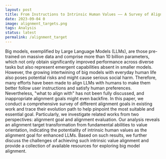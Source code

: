```yaml
---
layout: post
title: From Instructions to Intrinsic Human Values —— A Survey of Alignment Goals for Big Models
date: 2023-09-04 0
image: alignment_targets.png
tags: Analysis
status: latest
permalink: /alignment_target
---
```


Big models, exemplified by Large Language Models (LLMs), are those pre-trained on massive data and comprise more than 10 billion parameters, which not only obtain significantly improved performance across diverse tasks but also represent emergent capabilities absent in smaller models. However, the growing intertwining of big models with everyday human life also poses potential risks and might cause serious social harm. Therefore, many efforts have been made to align LLMs with humans to make them better follow user instructions and satisfy human preferences. Nevertheless, "what to align with" has not been fully discussed, and inappropriate alignment goals might even backfire. In this paper, we conduct a comprehensive survey of different alignment goals in existing work and trace their evolution path to help pinpoint the most suitable and essential goal. Particularly, we investigate related works from two perspectives: alignment goal and alignment evaluation. Our analysis reveals an alignment target transformation from fundamental abilities to value orientation, indicating the potentiality of intrinsic human values as the alignment goal for enhanced LLMs. Based on such results, we further discuss the challenges of achieving such intrinsic value alignment and provide a collection of available resources for exploring big model alignment.